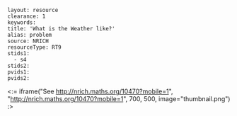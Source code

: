 ````
layout: resource
clearance: 1
keywords:
title: 'What is the Weather like?'
alias: problem
source: NRICH
resourceType: RT9
stids1: 
  - s4
stids2:
pvids1:
pvids2:

````

<:= iframe("See http://nrich.maths.org/10470?mobile=1", "http://nrich.maths.org/10470?mobile=1", 700, 500, image="thumbnail.png") :>

